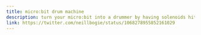 ```yaml
---
title: micro:bit drum machine
description: turn your micro:bit into a drummer by having solenoids hit things!
link: https://twitter.com/neillbogie/status/1068278955852161029
---
```

